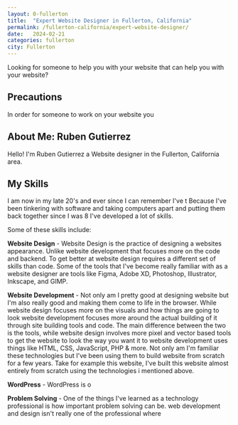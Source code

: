 ```yaml
---
layout: 0-fullerton
title:  "Expert Website Designer in Fullerton, California"
permalink: /fullerton-california/expert-website-designer/
date:   2024-02-21
categories: fullerton
city: Fullerton
---
```


Looking for someone to help you with your website that can help you with your website?

## Precautions
In order for someone to work on your website you

## About Me: Ruben Gutierrez
Hello! I'm Ruben Gutierrez a Website designer in the Fullerton, California area.

## My Skills
I am now in my late 20's and ever since I can remember I've t
Because I've been tinkering with software and taking computers apart and putting them back together since I was 8 I've developed a lot of skills.

Some of these skills include:

**Website Design** - Website Design is the practice of designing a websites appearance. Unlike website development that focuses more on the code and backend. To get better at website design requires a different set of skills than code. Some of the tools that I've become really familiar with as a website designer are tools like Figma, Adobe XD, Photoshop, Illustrator, Inkscape, and GIMP.

**Website Development** - Not only am I pretty good at designing website but I'm also really good and making them come to life in the browser. While website design focuses more on the visuals and how things are going to look website development focuses more around the actual building of it through site building tools and code. The main difference between the two is the tools, while website design involves more pixel and vector based tools to get the website to look the way you want it to website development uses things like HTML, CSS, JavaScript, PHP & more. Not only am I'm familiar these technologies but I've been using them to build website from scratch for a few years. Take for example this website, I've built this website almost entirely from scratch using the technologies i mentioned above.  

**WordPress** - WordPress is o

**Problem Solving** - One of the things I've learned as a technology professional is how important problem solving can be. web development and design isn't really one of the professional where 
